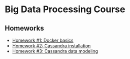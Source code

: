 # Big Data Processing Course

## Homeworks
* [Homework #1: Docker basics](https://github.com/sophmintaii/big-data-processing-course/tree/hw1-docker-basics)
* [Homework #2: Cassandra installation](https://github.com/sophmintaii/big-data-processing-course/tree/hw2-cassandra-installation)
* [Homework #3: Cassandra data modeling](https://github.com/sophmintaii/big-data-processing-course/tree/hw3-cassandra-data-modeling)


